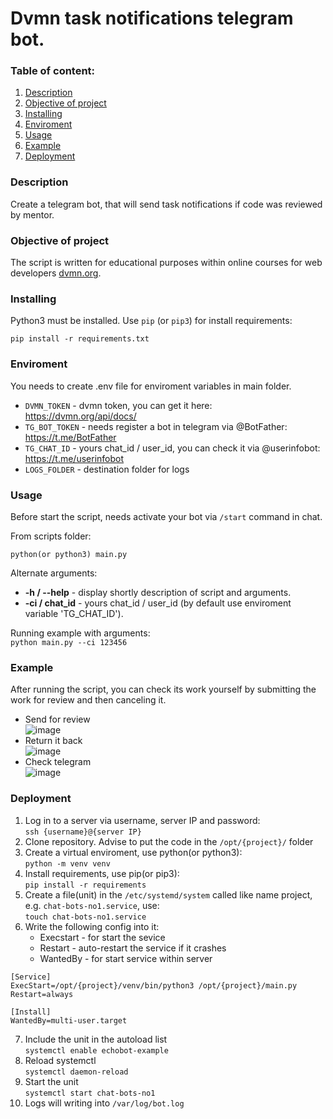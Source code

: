 # Dvmn task notifications telegram bot.
### Table of content:
1. [Description](#description)
2. [Objective of project](#objective-of-project)
3. [Installing](#installing)
4. [Enviroment](#enviroment)
5. [Usage](#usage)
6. [Example](#example)
7. [Deployment](#deployment)

### Description 

Create a telegram bot, that will send task notifications if code was reviewed by mentor.

### Objective of project

The script is written for educational purposes within online courses for web developers [dvmn.org](https://dvmn.org/).

### Installing

Python3 must be installed. 
Use `pip` (or `pip3`) for install requirements:
```
pip install -r requirements.txt
```

### Enviroment

You needs to create .env file for enviroment variables in main folder.

- `DVMN_TOKEN` - dvmn token, you can get it here: https://dvmn.org/api/docs/  
- `TG_BOT_TOKEN` - needs register a bot in telegram via @BotFather: https://t.me/BotFather
- `TG_CHAT_ID` - yours chat_id / user_id, you can check it via @userinfobot: https://t.me/userinfobot
- `LOGS_FOLDER` - destination folder for logs

### Usage
Before start the script, needs activate your bot via `/start` command in chat.

From scripts folder:
```
python(or python3) main.py
```
Alternate arguments:
- **-h / --help** - display shortly description of script and arguments.
- **-ci / chat_id** - yours chat_id / user_id (by default use enviroment variable 'TG_CHAT_ID').  

Running example with arguments:  
`python main.py --ci 123456`

### Example
After running the script, you can check its work yourself by submitting the work for review and then canceling it.
- Send for review  
![image](https://user-images.githubusercontent.com/79669407/226210713-03f99181-eb63-471b-8a27-c6f6468d623e.png)  
- Return it back  
![image](https://user-images.githubusercontent.com/79669407/226210783-fe2f5c43-56ba-46f4-a82b-c446e5efd7e8.png)  
- Check telegram  
![image](https://user-images.githubusercontent.com/79669407/226210848-b462c3a6-5a72-4e42-afb8-48ce11d72448.png)

### Deployment

1. Log in to a server via username, server IP and password:  
`ssh {username}@{server IP}`
2. Clone repository. Advise to put the code in the `/opt/{project}/` folder
3. Create a virtual enviroment, use python(or python3):  
`python -m venv venv`
4. Install requirements, use pip(or pip3):  
 `pip install -r requirements`
5. Create a file(unit) in the `/etc/systemd/system` called like name project, e.g. `chat-bots-no1.service`, use:  
`touch chat-bots-no1.service`
6. Write the following config into it:  
    * Execstart - for start the sevice
    * Restart - auto-restart the service if it crashes
    * WantedBy - for start service within server
```
[Service]  
ExecStart=/opt/{project}/venv/bin/python3 /opt/{project}/main.py
Restart=always

[Install]
WantedBy=multi-user.target
```  
7. Include the unit in the autoload list  
`systemctl enable echobot-example`
8. Reload systemctl  
`systemctl daemon-reload`
9. Start the unit  
`systemctl start chat-bots-no1`
10. Logs will writing into `/var/log/bot.log`